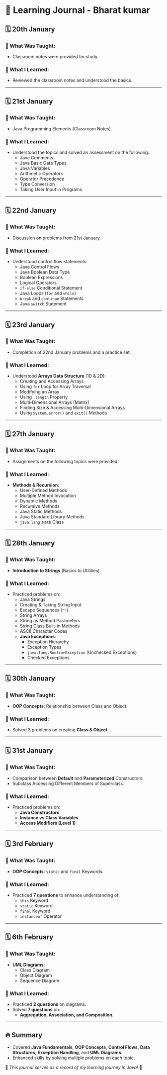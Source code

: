 # 📘 Learning Journal - Bharat kumar

## 🗓️ 20th January
### 📌 What Was Taught:
- Classroom notes were provided for study.

### 🎯 What I Learned:
- Reviewed the classroom notes and understood the basics.

---

## 🗓️ 21st January
### 📌 What Was Taught:
- Java Programming Elements (Classroom Notes).

### 🎯 What I Learned:
- Understood the topics and solved an assessment on the following:
  - Java Comments
  - Java Basic Data Types
  - Java Variables
  - Arithmetic Operators
  - Operator Precedence
  - Type Conversion
  - Taking User Input in Programs

---

## 🗓️ 22nd January
### 📌 What Was Taught:
- Discussion on problems from 21st January.

### 🎯 What I Learned:
- Understood control flow statements:
  - Java Control Flows
  - Java Boolean Data Type
  - Boolean Expressions
  - Logical Operators
  - `if-else` Conditional Statement
  - Java Loops (`for` and `while`)
  - `break` and `continue` Statements
  - Java `switch` Statement

---

## 🗓️ 23rd January
### 📌 What Was Taught:
- Completion of 22nd January problems and a practice set.

### 🎯 What I Learned:
- Understood **Arrays Data Structure** (1D & 2D):
  - Creating and Accessing Arrays
  - Using `for` Loop for Array Traversal
  - Modifying an Array
  - Using `.length` Property
  - Multi-Dimensional Arrays (Matrix)
  - Finding Size & Accessing Multi-Dimensional Arrays
  - Using `System.error()` and `exit()` Methods

---

## 🗓️ 27th January
### 📌 What Was Taught:
- Assignments on the following topics were provided.

### 🎯 What I Learned:
- **Methods & Recursion**:
  - User-Defined Methods
  - Multiple Method Invocation
  - Dynamic Methods
  - Recursive Methods
  - Java Static Methods
  - Java Standard Library Methods
  - `java.lang.Math` Class

---

## 🗓️ 28th January
### 📌 What Was Taught:
- **Introduction to Strings** (Basics to Utilities).

### 🎯 What I Learned:
- Practiced problems on:
  - Java Strings
  - Creating & Taking String Input
  - Escape Sequences (`""`)
  - String Arrays
  - String as Method Parameters
  - String Class Built-in Methods
  - ASCII Character Codes
  - **Java Exceptions**:
    - Exception Hierarchy
    - Exception Types
    - `java.lang.RuntimeException` (Unchecked Exceptions)
    - Checked Exceptions

---

## 🗓️ 30th January
### 📌 What Was Taught:
- **OOP Concepts**: Relationship between Class and Object.

### 🎯 What I Learned:
- Solved 3 problems on creating **Class & Object**.

---

## 🗓️ 31st January
### 📌 What Was Taught:
- Comparison between **Default** and **Parameterized** Constructors.
- Subclass Accessing Different Members of Superclass.

### 🎯 What I Learned:
- Practiced problems on:
  - **Java Constructors**
  - **Instance vs Class Variables**
  - **Access Modifiers (Level 1)**

---

## 🗓️ 3rd February
### 📌 What Was Taught:
- **OOP Concepts**: `static` and `final` Keywords.

### 🎯 What I Learned:
- Practiced **7 questions** to enhance understanding of:
  - `this` Keyword
  - `static` Keyword
  - `final` Keyword
  - `instanceof` Operator

---

## 🗓️ 6th February
### 📌 What Was Taught:
- **UML Diagrams**: 
  - Class Diagram
  - Object Diagram
  - Sequence Diagram

### 🎯 What I Learned:
- Practiced **2 questions** on diagrams.
- Solved **7 questions** on:
  - **Aggregation, Association, and Composition**.

---

## 🔥 Summary
- Covered **Java Fundamentals**, **OOP Concepts**, **Control Flows**, **Data Structures**, **Exception Handling**, and **UML Diagrams**.
- Enhanced skills by solving multiple problems on each topic.

📌 *This journal serves as a record of my learning journey in Java!* 🚀
